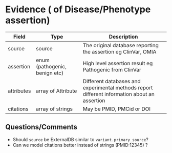 # Evidence ( of Disease/Phenotype assertion)

| Field             | Type            | Description
|-------------------|-----------------|---------------------
| source            | source          | The original database reporting the assertion eg ClinVar, OMIA
| assertion         | enum (pathogenic, benign etc)| High level assertion result eg Pathogenic from ClinVar
| attributes        | array of Attribute | Different databases and experimental methods report different information about an assertion
| citations         | array of strings | May be PMID, PMCid or DOI

## Questions/Comments
* Should `source` be ExternalDB similar to `variant.primary_source`?
* Can we model citations better instead of strings (PMID:12345) ?





